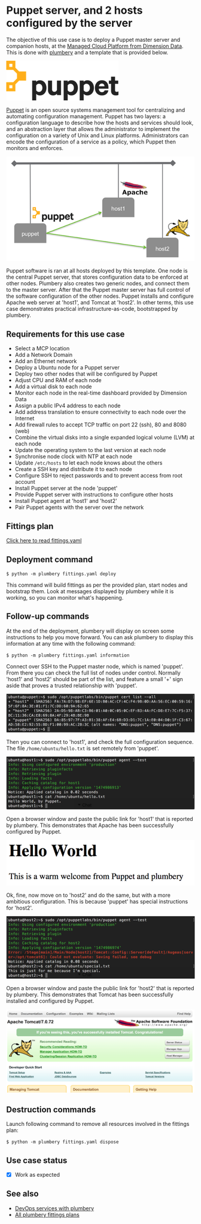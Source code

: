 # Puppet server, and 2 hosts configured by the server

The objective of this use case is to deploy a Puppet master server and companion hosts, at the [Managed Cloud Platform from Dimension Data](http://cloud.dimensiondata.com/eu/en/).
This is done with [plumbery](https://developer.dimensiondata.com/display/PLUM/Plumbery) and a template that is provided below.

![puppet](icon.png)

[Puppet](https://puppet.com/) is an open source systems management tool for centralizing and automating configuration management.
Puppet has two layers: a configuration language to describe how the hosts and services should look, and an abstraction layer that allows the administrator to implement the configuration on a variety of Unix and Linux platforms. Administrators can encode the configuration of a service as a policy, which Puppet then monitors and enforces.

![architecture](architecture.png)

Puppet software is ran at all hosts deployed by this template. One node is the central Puppet server, that stores configuration data
to be enforced at other nodes. Plumbery also creates two generic nodes, and connect them to the master server.
After that the Puppet master server has full control of the software configuration of the other nodes.
Puppet installs and configure Apache web server at 'host1', and Tomcat at 'host2'.
In other terms, this use case demonstrates practical infrastructure-as-code, bootstrapped by plumbery.

## Requirements for this use case

* Select a MCP location
* Add a Network Domain
* Add an Ethernet network
* Deploy a Ubuntu node for a Puppet server
* Deploy two other nodes that will be configured by Puppet
* Adjust CPU and RAM of each node
* Add a virtual disk to each node
* Monitor each node in the real-time dashboard provided by Dimension Data
* Assign a public IPv4 address to each node
* Add address translation to ensure connectivity to each node over the Internet
* Add firewall rules to accept TCP traffic on port 22 (ssh), 80 and 8080 (web)
* Combine the virtual disks into a single expanded logical volume (LVM) at each node
* Update the operating system to the last version at each node
* Synchronise node clock with NTP at each node
* Update `/etc/hosts` to let each node knows about the others
* Create a SSH key and distribute it to each node
* Configure SSH to reject passwords and to prevent access from root account
* Install Puppet server at the node 'puppet'
* Provide Puppet server with instructions to configure other hosts
* Install Puppet agent at 'host1' and 'host2'
* Pair Puppet agents with the server over the network

## Fittings plan

[Click here to read fittings.yaml](fittings.yaml)

## Deployment command

    $ python -m plumbery fittings.yaml deploy

This command will build fittings as per the provided plan, start nodes
and bootstrap them. Look at messages displayed by plumbery while it is
working, so you can monitor what's happening.

## Follow-up commands

At the end of the deployment, plumbery will display on screen some instructions
to help you move forward. You can ask plumbery to display this information
at any time with the following command:

    $ python -m plumbery fittings.yaml information

Connect over SSH to the Puppet master node, which is named 'puppet'. From there
you can check the full list of nodes under control. Normally 'host1' and 'host2'
should be part of the list, and feature a small '+' sign aside that proves a trusted
relationship with 'puppet'.

![puppet shell](puppet.png)

Then you can connect to 'host1', and check the full configuration sequence.
The file `/home/ubuntu/hello.txt` is set remotely from 'puppet'.

![host1 shell](host1.png)

Open a browser window and paste the public link for 'host1' that is reported by plumbery.
This demonstrates that Apache has been successfully configured by Puppet.

![apache](apache.png)

Ok, fine, now move on to 'host2' and do the same, but with a more ambitious configuration.
This is because 'puppet' has special instructions for 'host2'.

![host2 shell](host2.png)

Open a browser window and paste the public link for 'host2' that is reported by plumbery.
This demonstrates that Tomcat has been successfully installed and configured by Puppet.

![tomcat](tomcat.png)

## Destruction commands

Launch following command to remove all resources involved in the fittings plan:

    $ python -m plumbery fittings.yaml dispose

## Use case status

- [X] Work as expected

## See also

- [DevOps services with plumbery](../)
- [All plumbery fittings plans](../../)

